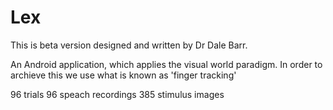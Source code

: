 Lex
===

This is beta version designed and written by Dr Dale Barr.

An Android application, which applies the visual world paradigm.
In order to archieve this we use what is known as 'finger tracking'

96 trials
96 speach recordings
385 stimulus images
